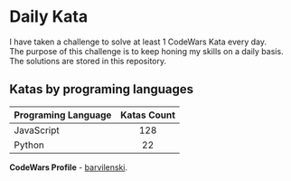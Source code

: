 # Daily Kata

I have taken a challenge to solve at least 1 CodeWars Kata every day.  
The purpose of this challenge is to keep honing my skills on a daily basis.  
The solutions are stored in this repository.

## Katas by programing languages

| Programing Language | Katas Count |
| ------------------- | :---------: |
| JavaScript          |         128 |
| Python              |          22 |


**CodeWars Profile** - [barvilenski](https://www.codewars.com/users/vbarv24).

